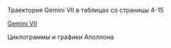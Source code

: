 Траектория Gemini VII в таблицах со страницы 4-15

[Gemini VII](lib/4-15-page-Gemini-Program-Mission-Report-Gemini-Viii.pdf)

Циклограммы и графики Аполлона
